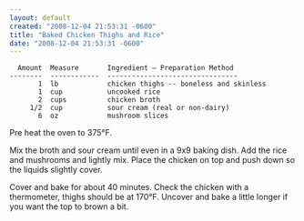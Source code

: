 ```yaml
---
layout: default
created: "2008-12-04 21:53:31 -0600"
title: "Baked Chicken Thighs and Rice"
date: "2008-12-04 21:53:31 -0600"
---
```



	  Amount  Measure       Ingredient — Preparation Method
	--------  ------------  --------------------------------
	       1  lb            chicken thighs -- boneless and skinless
	       1  cup           uncooked rice
	       2  cups          chicken broth
	     1/2  cup           sour cream (real or non-dairy)
	       6  oz            mushroom slices


Pre heat the oven to 375°F.

Mix the broth and sour cream until even in a 9x9 baking dish.  Add the rice and mushrooms and lightly mix. Place the chicken on top and push down so the liquids slightly cover.

Cover and bake for about 40 minutes.  Check the chicken with a thermometer, thighs should be at 170°F.
Uncover and bake a little longer if you want the top to brown a bit.

